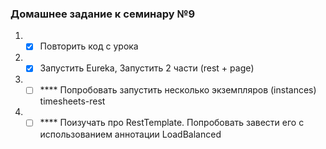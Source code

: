 ### Домашнее задание к семинару №9

1. - [x]  Повторить код с урока
2. - [x]  Запустить Eureka, Запустить 2 части (rest + page)
3. - [ ] **** Попробовать запустить несколько экземпляров (instances) timesheets-rest
4. - [ ] **** Поизучать про RestTemplate. Попробовать завести его с использованием аннотации LoadBalanced